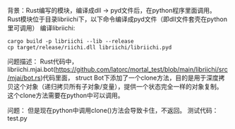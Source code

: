 背景：Rust编写的模块，编译成dll -> pyd文件后，在python程序里面调用。
Rust模块位于目录libriichi下，以下命令编译成pyd文件（即dll文件套壳在python里可调用）
编译libriichi:
```
cargo build -p libriichi --lib --release
cp target/release/riichi.dll libriichi/libriichi.pyd
```


问题描述：
Rust代码中，libriichi.mjai.bot(https://github.com/latorc/mortal_test/blob/main/libriichi/src/mjai/bot.rs)代码里面，
struct Bot下添加了一个clone方法，目的是用于深度拷贝这个对象（递归拷贝所有子对象/变量），提供一个状态完全一样的对象复制。
这个clone方法需要在python中可以调用。

问题：
但是现在python中调用clone()方法会导致卡住，不返回。
测试代码：test.py

